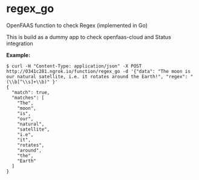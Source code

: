# regex_go
OpenFAAS function to check Regex (implemented in Go)

This is build as a dummy app to check openfaas-cloud and Status integration
  
**Example:**
```
$ curl -H "Content-Type: application/json" -X POST http://0341c281.ngrok.io/function/regex_go -d '{"data": "The moon is our natural satellite, i.e. it rotates around the Earth!", "regex": "(\\b[^\\s]+\\b)" }'
{
  "match": true,
  "matches": [
    "The",
    "moon",
    "is",
    "our",
    "natural",
    "satellite",
    "i.e",
    "it",
    "rotates",
    "around",
    "the",
    "Earth"
  ]
}

```
